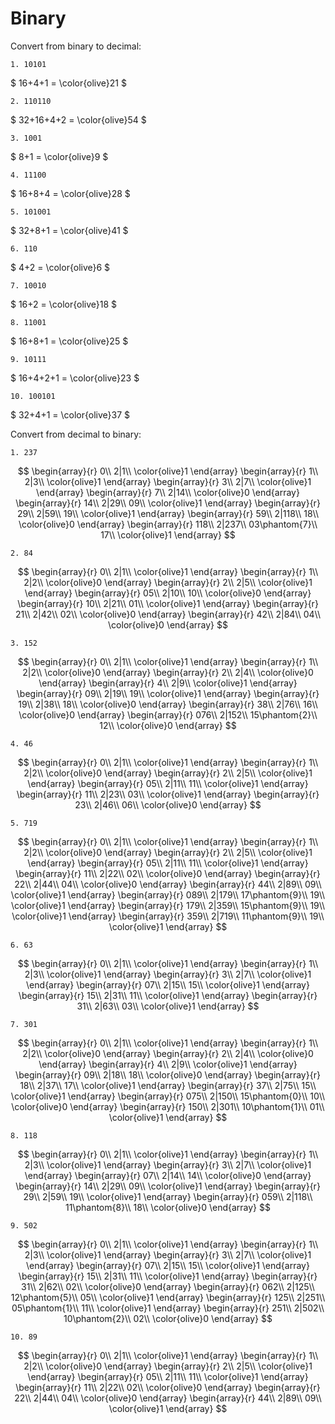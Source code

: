 # Binary

Convert from binary to decimal:

`1. 10101`

$ 16+4+1 = \color{olive}21 $

`2. 110110`

$ 32+16+4+2 = \color{olive}54 $

`3. 1001`

$ 8+1 = \color{olive}9 $

`4. 11100`

$ 16+8+4 = \color{olive}28 $

`5. 101001`

$ 32+8+1 = \color{olive}41 $

`6. 110`

$ 4+2 = \color{olive}6 $

`7. 10010`

$ 16+2 = \color{olive}18 $

`8. 11001`

$ 16+8+1 = \color{olive}25 $

`9. 10111`

$ 16+4+2+1 = \color{olive}23 $

`10. 100101`

$ 32+4+1 = \color{olive}37 $

Convert from decimal to binary:

`1. 237`

$$
\begin{array}{r}
	0\\
	2|1\\
	\color{olive}1
\end{array}
\begin{array}{r}
	1\\
	2|3\\
	\color{olive}1
\end{array}
\begin{array}{r}
	3\\
	2|7\\
	\color{olive}1
\end{array}
\begin{array}{r}
	7\\
	2|14\\
	\color{olive}0
\end{array}
\begin{array}{r}
	14\\
	2|29\\
	09\\
	\color{olive}1
\end{array}
\begin{array}{r}
	29\\
	2|59\\
	19\\
	\color{olive}1
\end{array}
\begin{array}{r}
	59\\
	2|118\\
	18\\
	\color{olive}0
\end{array}
\begin{array}{r}
	118\\
	2|237\\
	03\phantom{7}\\
	17\\
	\color{olive}1
\end{array}
$$

`2. 84`

$$
\begin{array}{r}
	0\\
	2|1\\
	\color{olive}1
\end{array}
\begin{array}{r}
	1\\
	2|2\\
	\color{olive}0
\end{array}
\begin{array}{r}
	2\\
	2|5\\
	\color{olive}1
\end{array}
\begin{array}{r}
	05\\
	2|10\\
	10\\
	\color{olive}0
\end{array}
\begin{array}{r}
	10\\
	2|21\\
	01\\
	\color{olive}1
\end{array}
\begin{array}{r}
	21\\
	2|42\\
	02\\
	\color{olive}0
\end{array}
\begin{array}{r}
	42\\
	2|84\\
	04\\
	\color{olive}0
\end{array}
$$

`3. 152`

$$
\begin{array}{r}
	0\\
	2|1\\
	\color{olive}1
\end{array}
\begin{array}{r}
	1\\
	2|2\\
	\color{olive}0
\end{array}
\begin{array}{r}
	2\\
	2|4\\
	\color{olive}0
\end{array}
\begin{array}{r}
	4\\
	2|9\\
	\color{olive}1
\end{array}
\begin{array}{r}
	09\\
	2|19\\
	19\\
	\color{olive}1
\end{array}
\begin{array}{r}
	19\\
	2|38\\
	18\\
	\color{olive}0
\end{array}
\begin{array}{r}
	38\\
	2|76\\
	16\\
	\color{olive}0
\end{array}
\begin{array}{r}
	076\\
	2|152\\
	15\phantom{2}\\
	12\\
	\color{olive}0
\end{array}
$$

`4. 46`

$$
\begin{array}{r}
	0\\
	2|1\\
	\color{olive}1
\end{array}
\begin{array}{r}
	1\\
	2|2\\
	\color{olive}0
\end{array}
\begin{array}{r}
	2\\
	2|5\\
	\color{olive}1
\end{array}
\begin{array}{r}
	05\\
	2|11\\
	11\\
	\color{olive}1
\end{array}
\begin{array}{r}
	11\\
	2|23\\
	03\\
	\color{olive}1
\end{array}
\begin{array}{r}
	23\\
	2|46\\
	06\\
	\color{olive}0
\end{array}
$$

`5. 719`

$$
\begin{array}{r}
	0\\
	2|1\\
	\color{olive}1
\end{array}
\begin{array}{r}
	1\\
	2|2\\
	\color{olive}0
\end{array}
\begin{array}{r}
	2\\
	2|5\\
	\color{olive}1
\end{array}
\begin{array}{r}
	05\\
	2|11\\
	11\\
	\color{olive}1
\end{array}
\begin{array}{r}
	11\\
	2|22\\
	02\\
	\color{olive}0
\end{array}
\begin{array}{r}
	22\\
	2|44\\
	04\\
	\color{olive}0
\end{array}
\begin{array}{r}
	44\\
	2|89\\
	09\\
	\color{olive}1
\end{array}
\begin{array}{r}
	089\\
	2|179\\
	17\phantom{9}\\
	19\\
	\color{olive}1
\end{array}
\begin{array}{r}
	179\\
	2|359\\
	15\phantom{9}\\
	19\\
	\color{olive}1
\end{array}
\begin{array}{r}
	359\\
	2|719\\
	11\phantom{9}\\
	19\\
	\color{olive}1
\end{array}
$$

`6. 63`

$$
\begin{array}{r}
	0\\
	2|1\\
	\color{olive}1
\end{array}
\begin{array}{r}
	1\\
	2|3\\
	\color{olive}1
\end{array}
\begin{array}{r}
	3\\
	2|7\\
	\color{olive}1
\end{array}
\begin{array}{r}
	07\\
	2|15\\
	15\\
	\color{olive}1
\end{array}
\begin{array}{r}
	15\\
	2|31\\
	11\\
	\color{olive}1
\end{array}
\begin{array}{r}
	31\\
	2|63\\
	03\\
	\color{olive}1
\end{array}
$$

`7. 301`

$$
\begin{array}{r}
	0\\
	2|1\\
	\color{olive}1
\end{array}
\begin{array}{r}
	1\\
	2|2\\
	\color{olive}0
\end{array}
\begin{array}{r}
	2\\
	2|4\\
	\color{olive}0
\end{array}
\begin{array}{r}
	4\\
	2|9\\
	\color{olive}1
\end{array}
\begin{array}{r}
	09\\
	2|18\\
	18\\
	\color{olive}0
\end{array}
\begin{array}{r}
	18\\
	2|37\\
	17\\
	\color{olive}1
\end{array}
\begin{array}{r}
	37\\
	2|75\\
	15\\
	\color{olive}1
\end{array}
\begin{array}{r}
	075\\
	2|150\\
	15\phantom{0}\\
	10\\
	\color{olive}0
\end{array}
\begin{array}{r}
	150\\
	2|301\\
	10\phantom{1}\\
	01\\
	\color{olive}1
\end{array}
$$

`8. 118`

$$
\begin{array}{r}
	0\\
	2|1\\
	\color{olive}1
\end{array}
\begin{array}{r}
	1\\
	2|3\\
	\color{olive}1
\end{array}
\begin{array}{r}
	3\\
	2|7\\
	\color{olive}1
\end{array}
\begin{array}{r}
	07\\
	2|14\\
	14\\
	\color{olive}0
\end{array}
\begin{array}{r}
	14\\
	2|29\\
	09\\
	\color{olive}1
\end{array}
\begin{array}{r}
	29\\
	2|59\\
	19\\
	\color{olive}1
\end{array}
\begin{array}{r}
	059\\
	2|118\\
	11\phantom{8}\\
	18\\
	\color{olive}0
\end{array}
$$

`9. 502`

$$
\begin{array}{r}
	0\\
	2|1\\
	\color{olive}1
\end{array}
\begin{array}{r}
	1\\
	2|3\\
	\color{olive}1
\end{array}
\begin{array}{r}
	3\\
	2|7\\
	\color{olive}1
\end{array}
\begin{array}{r}
	07\\
	2|15\\
	15\\
	\color{olive}1
\end{array}
\begin{array}{r}
	15\\
	2|31\\
	11\\
	\color{olive}1
\end{array}
\begin{array}{r}
	31\\
	2|62\\
	02\\
	\color{olive}0
\end{array}
\begin{array}{r}
	062\\
	2|125\\
	12\phantom{5}\\
	05\\
	\color{olive}1
\end{array}
\begin{array}{r}
	125\\
	2|251\\
	05\phantom{1}\\
	11\\
	\color{olive}1
\end{array}
\begin{array}{r}
	251\\
	2|502\\
	10\phantom{2}\\
	02\\
	\color{olive}0
\end{array}
$$

`10. 89`

$$
\begin{array}{r}
	0\\
	2|1\\
	\color{olive}1
\end{array}
\begin{array}{r}
	1\\
	2|2\\
	\color{olive}0
\end{array}
\begin{array}{r}
	2\\
	2|5\\
	\color{olive}1
\end{array}
\begin{array}{r}
	05\\
	2|11\\
	11\\
	\color{olive}1
\end{array}
\begin{array}{r}
	11\\
	2|22\\
	02\\
	\color{olive}0
\end{array}
\begin{array}{r}
	22\\
	2|44\\
	04\\
	\color{olive}0
\end{array}
\begin{array}{r}
	44\\
	2|89\\
	09\\
	\color{olive}1
\end{array}
$$